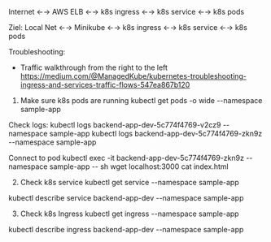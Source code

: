 Internet ←-> AWS ELB ←-> k8s ingress ←-> k8s service ←-> k8s pods

Ziel:
Local Net ←-> Minikube ←-> k8s ingress ←-> k8s service ←-> k8s pods

Troubleshooting:
- Traffic walkthrough from the right to the left
https://medium.com/@ManagedKube/kubernetes-troubleshooting-ingress-and-services-traffic-flows-547ea867b120

1. Make sure k8s pods are running
kubectl get pods -o wide --namespace sample-app

Check logs:
kubectl logs backend-app-dev-5c774f4769-v2cz9 --namespace sample-app
kubectl logs backend-app-dev-5c774f4769-zkn9z --namespace sample-app

Connect to pod
kubectl exec -it backend-app-dev-5c774f4769-zkn9z --namespace sample-app -- sh
wget localhost:3000
cat index.html


2. Check k8s service
kubectl get service --namespace sample-app

kubectl describe service backend-app-dev --namespace sample-app

3. Check k8s Ingress
kubectl get ingress --namespace sample-app

kubectl describe ingress backend-app-dev --namespace sample-app